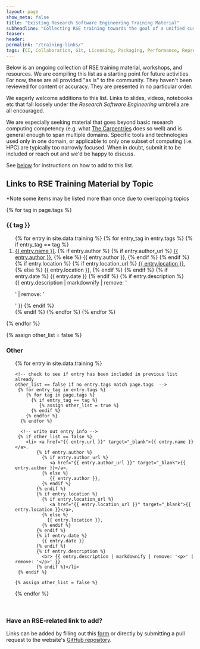 ```yaml
---
layout: page
show_meta: false
title: "Existing Research Software Engineering Training Material"
subheadline: "Collecting RSE training towards the goal of a unified curriculum"
teaser:
header:
permalink: "/training-links/"
tags: {CI, Collaboration, Git, Licensing, Packaging, Performance, Reproducibility,Software Engineering, Python in Research, Documentation, Design, Refactoring, Testing}
---
```


Below is an ongoing collection of RSE training material, workshops, and resources.
We are compiling this list as a starting point for future activities.
For now, these are all provided "as is" to the community.
They haven't been reviewed for content or accuracy.
They are presented in no particular order.

We eagerly welcome additions to this list.
Links to slides, videos, notebooks etc that fall loosely under the _Research Software Engineering_ umbrella are all encouraged.

We are especially seeking material that goes beyond basic research computing competency (e.g. what [The Carpentries](https://carpentries.org/) does so well) and is general enough to span multiple domains.
Specific tools and technologies used only in one domain, or applicable to only one subset of computing (i.e. HPC) are typically too narrowly focused.
When in doubt, submit it to be included or reach out and we'd be happy to discuss.


See [below](#contribute) for instructions on how to add to this list.

## Links to RSE Training Material by Topic
*Note some items may be listed more than once due to overlapping topics

<!--
  Uses section headers from the page tags (see above header "tags" field)
  For each category tag, loop through entries in _data/training.yml
  If entry has a tag == category, then include it's information

  Note tags must match identically (including case)

  For the case of no matches see loop below for "Other" category
  -->

{% for tag in page.tags %}
  <h3> {{ tag }} </h3>
  <ol>{% for entry in site.data.training %}
       {% for entry_tag in entry.tags %}
          {% if entry_tag == tag %}
            <li> <a href="{{ entry.url }}" target="_blank">{{ entry.name }}</a>.
                {% if entry.author %}
                  {% if entry.author_url %}
                     <a href="{{ entry.author_url }}" target="_blank">{{ entry.author }}</a>,
                  {% else %}
                     {{ entry.author }},
                  {% endif %}
                {% endif %}
                {% if entry.location %}
                  {% if entry.location_url %}
                     <a href="{{ entry.location_url }}" target="_blank">{{ entry.location }}</a>,
                  {% else %}
                    {{ entry.location }},
                  {% endif %}
                {% endif %}
                {% if entry.date %}
                  {{ entry.date }}
                {% endif %}
                {% if entry.description %}
                  <br> {{ entry.description | markdownify | remove: '<p>' | remove: '</p>' }}
                {% endif %}</li>
          {% endif %}  
       {% endfor %}   <!-- end training entry tag loop -->
  {% endfor %}</ol> <!-- end of site.data.training loop -->
{% endfor %} <!-- end of page.tags loop -->



<!--
  Loop to check if training entry has no matching tag with page.tags categories.
  If no matches, then put entry in "Other" category at bottom of webpage.
  -->

{% assign other_list = false %}
<h3> Other </h3>

<ol>{% for entry in site.data.training %}

    <!-- check to see if entry has been included in previous list already
    other_list == false if no entry.tags match page.tags  -->
     {% for entry_tag in entry.tags %}
        {% for tag in page.tags %}
          {% if entry_tag == tag %}
             {% assign other_list = true %}
          {% endif %}
        {% endfor %}
      {% endfor %}

      <!-- write out entry info -->
     {% if other_list == false %}
        <li> <a href="{{ entry.url }}" target="_blank">{{ entry.name }}</a>.
            {% if entry.author %}
              {% if entry.author_url %}
                 <a href="{{ entry.author_url }}" target="_blank">{{ entry.author }}</a>,
              {% else %}
                 {{ entry.author }},
              {% endif %}
            {% endif %}
            {% if entry.location %}
              {% if entry.location_url %}
                 <a href="{{ entry.location_url }}" target="_blank">{{ entry.location }}</a>,
              {% else %}
                {{ entry.location }},
              {% endif %}
            {% endif %}
            {% if entry.date %}
              {{ entry.date }}
            {% endif %}
            {% if entry.description %}
              <br> {{ entry.description | markdownify | remove: '<p>' | remove: '</p>' }}
            {% endif %}</li>
     {% endif %}

    {% assign other_list = false %}

   {% endfor %}</ol> <!-- end site.data.training loop -->

<br>

<a name="contribute"></a>
### Have an RSE-related link to add?  
Links can be added by filling out this [form](https://docs.google.com/forms/d/e/1FAIpQLSej2ZXTNnxy9PsdfZLdFFYJ-YzhcTInV0NHeUakg5TEngwz5g/viewform?usp=sf_link) or directly by submitting a pull request to the website's [GitHub repository](https://github.com/INTERSECT-training/intersect-training.github.io).
